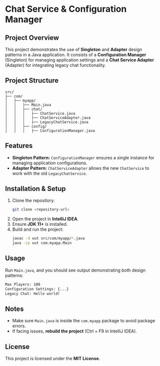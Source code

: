 # Chat Service & Configuration Manager

##  Project Overview
This project demonstrates the use of **Singleton** and **Adapter** design patterns in a Java application. It consists of a **Configuration Manager** (Singleton) for managing application settings and a **Chat Service Adapter** (Adapter) for integrating legacy chat functionality.

##  Project Structure
```
src/
├── com/
│   ├── myapp/
│   │   ├── Main.java
│   │   ├── chat/
│   │   │   ├── ChatService.java
│   │   │   ├── ChatServiceAdapter.java
│   │   │   ├── LegacyChatService.java
│   │   ├── config/
│   │   │   ├── ConfigurationManager.java
```

##  Features
- **Singleton Pattern:** `ConfigurationManager` ensures a single instance for managing application configurations.
- **Adapter Pattern:** `ChatServiceAdapter` allows the new `ChatService` to work with the old `LegacyChatService`.

##  Installation & Setup
1. Clone the repository:
   ```sh
   git clone <repository-url>
   ```
2. Open the project in **IntelliJ IDEA**.
3. Ensure **JDK 11+** is installed.
4. Build and run the project:
   ```sh
   javac -d out src/com/myapp/*.java
   java -cp out com.myapp.Main
   ```

##  Usage
Run `Main.java`, and you should see output demonstrating both design patterns:
```sh
Max Players: 100
Configuration Settings: {...}
Legacy Chat: Hello world!
```

##  Notes
- Make sure `Main.java` is inside the `com.myapp` package to avoid package errors.
- If facing issues, **rebuild the project** (Ctrl + F9 in IntelliJ IDEA).

##  License
This project is licensed under the **MIT License**.

